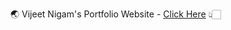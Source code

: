 🌏 Vijeet Nigam's Portfolio Website - [Click Here](https://vijeetnigam26.github.io/vijeetnigam.github.io/) 👆🏻 

